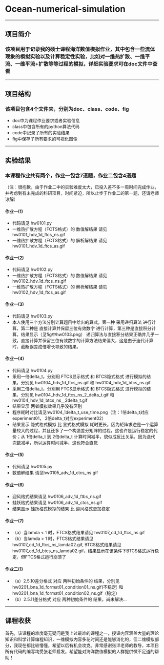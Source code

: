 # Ocean-numerical-simulation
---
## 项目简介
### 该项目用于记录我的硕士课程海洋数值模拟作业，其中包含一些流体现象的模拟实验以及计算稳定性实验，比如对一维热扩散、一维平流、一维平流+扩散等等过程的模拟，详细实验要求可在doc文件中查看
---
## 项目结构
### 该项目包含4个文件夹，分别为doc、class、code、fig
- doc中为课程作业要求或者实验信息
- class中包含所有的python算法代码
- code中记录了所有的实验结果
- fig中保存了所有要求的可视化图像
---
## 实验结果
### 本课程作业共有两个，作业一包含7道题，作业二包含4道题
（注：很抱歉，由于作业二中的实验难度太大，已投入差不多一周时间完成作业，并考虑到有未完成的科研项目，时间紧迫，所以止步于作业二的第一题，还请老师谅解）

#### 作业一(1)
- 代码请见 hw0101.py
- 一维热扩散方程（FCTS格式）的 数值解结果 请见hw0101_hdv_1d_ftcs_ns.gif
- 一维热扩散方程（FCTS格式）的 解析解结果 请见hw0101_hdv_1d_ftcs_as.gif

#### 作业一(2)
- 代码请见 hw0102.py
- 一维热扩散方程（FCTS格式）的 数值解结果 请见hw0102_hdv_1d_ftcs_ns.gif
- 一维热扩散方程（FCTS格式）的 解析解结果 请见hw0102_hdv_1d_ftcs_as.gif

#### 作业一(3)
- 代码请见 hw0103.py
- 本人使用三个方法分别计算题目中给出的算式，第一种 采用递归算法 进行计算，第二种是 直接计算并保留三位有效数字 进行计算，第三种是直接积分计算，结果显示（见fig中hw0103.png） 递归算法与直接积分结果正确并几乎一致，直接计算并保留三位有效数字的计算方法结果偏大，这是由于迭代计算时，截断误差成倍增长导致的结果。

#### 作业一(4)
- 代码请见 hw0104.py
- 采用一倍delta_t，分别用 FTCS显示格式 和 BTCS隐式格式 进行模拟的结果，分别见 hw0104_hdv_1d_ftcs_ns.gif 和 hw0104_hdv_1d_btcs_ns.gif
- 采用二倍delta_t，分别用 FTCS显示格式 和 BTCS隐式格式 进行模拟的结果，分别见 hw0104_hdv_1d_ftcs_ns_2_delta_t.gif 和 hw0104_hdv_1d_btcs_ns__2delta_t.gif
- 结果显示 两者模拟效果几乎没有区别
- 程序耗时对比请见hw0104_1delta_t_use_time.png（注：1倍delta_t对应experiment01， 2倍delta_t对应experiment02）
- 结果显示 隐式格式模拟 比 显式格式模拟 耗时更长，因为矩阵求逆是一个运算量较大的过程，并且还多了一个构造差分矩阵的过程，这也许是运行稳定的代价；从 1倍delta_t 到 2倍delta_t 计算时间减半，貌似成反比关系，因为迭代次数减半，所以运算时间减半，这也符合直觉

#### 作业一(5)
- 代码请见 hw0105.py
- 数值解结果 请见hw0105_adv_1d_ctcs_ns.gif

#### 作业一(6)
- 迎风格式结果请见 hw0106_adv_1d_ftbs_ns.gif
- 蛙跃格式结果请见 hw0106_adv_1d_ctcs_ns.gif
- 结果显示 蛙跃格式模拟的结果 比 迎风格式更加稳定

#### 作业一(7)
- （a）当lamda < 1 时，FTCS格式结果请见 hw0107_cd_1d_ftcs_ns.gif
- （b）当lamda > 1 时，FTCS格式结果请见 hw0107_cd_1d_ftcs_ns_lamda02.gif, BTCS格式结果请见 hw0107_cd_1d_btcs_ns_lamda02.gif，结果显示在该条件下BTCS格式运行稳定，但FTCS格式运行崩溃了

#### 作业二(1)
- （a）2.5.10差分格式 对应 两种初始条件的 结果，分别见 hw0201_bna_1d_format01_condition01_ns.gif(不稳定) 和 hw0201_bna_1d_format01_condition02_ns.gif（稳定）
- （b）2.5.11差分格式 对应 两种初始条件的 结果，尚未解决...

---
## 课程收获
首先，该课程的难度毫无疑问是我上过最难的课程之一，授课内容涵盖大量的理论知识和科学计算编程知识，一维模拟内容多花时间还是能够消化的，但二维模拟部分，我现在都比较懵懂，希望以后有机会攻克。非常感谢张洋老师的教导，本项目所有代码的编写均受张老师启发，希望能对海洋数值模拟的人群提供微不足道的帮助！
